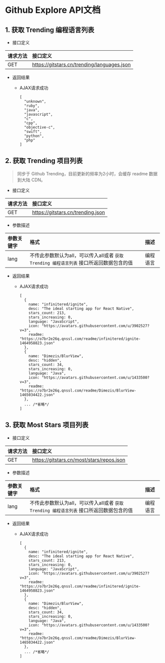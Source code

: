 # Github Explore API文档

## 1. 获取 Trending 编程语言列表

* 接口定义

| 请求方法 | 接口定义 |
| :-- | :-- |
| GET | https://gitstars.cn/trending/languages.json |

* 返回结果

    + AJAX请求成功

        ```
        [
          "unknown",
          "ruby",
          "java",
          "javascript",
          "c",
          "cpp",
          "objective-c",
          "swift",
          "python",
          "php"
        ]
        ```

## 2. 获取 Trending 项目列表

> 同步于 Github Trending，目前更新的频率为2小时，会缓存 readme 数据到大陆 CDN。

* 接口定义

| 请求方法 | 接口定义 |
| :-- | :-- |
| GET | https://gitstars.cn/trending.json |

* 参数描述

| 参数关键字 | 格式 | 描述 |
| :-- | :-- | :-- |
| lang | 不传此参数默认为all，可以传入all或者 `获取 Trending 编程语言列表` 接口所返回数据包含的值 | 编程语言 |

* 返回结果

    + AJAX请求成功

        ```
        [
          {
            name: "infinitered/ignite",
            desc: "The ideal starting app for React Native",
            stars_count: 213,
            stars_increasing: 0,
            language: "JavaScript",
            icon: "https://avatars.githubusercontent.com/u/3902527?v=3",
            readme: "https://o7br2e26q.qnssl.com/readme/infinitered/ignite-1464958823.json"
          },
          {
            name: "Dimezis/BlurView",
            desc: "hidden",
            stars_count: 34,
            stars_increasing: 0,
            language: "Java",
            icon: "https://avatars.githubusercontent.com/u/1433500?v=3",
            readme: "https://o7br2e26q.qnssl.com/readme/Dimezis/BlurView-1465034422.json"
          },
          ... /*省略*/
        ]
        ```

## 3. 获取 Most Stars 项目列表

* 接口定义

| 请求方法 | 接口定义 |
| :-- | :-- |
| GET | https://gitstars.cn/most/stars/repos.json |

* 参数描述

| 参数关键字 | 格式 | 描述 |
| :-- | :-- | :-- |
| lang | 不传此参数默认为all，可以传入all或者 `获取 Trending 编程语言列表` 接口所返回数据包含的值 | 编程语言 |

* 返回结果

    + AJAX请求成功

        ```
        [
          {
            name: "infinitered/ignite",
            desc: "The ideal starting app for React Native",
            stars_count: 213,
            stars_increasing: 0,
            language: "JavaScript",
            icon: "https://avatars.githubusercontent.com/u/3902527?v=3",
            readme: "https://o7br2e26q.qnssl.com/readme/infinitered/ignite-1464958823.json"
          },
          {
            name: "Dimezis/BlurView",
            desc: "hidden",
            stars_count: 34,
            stars_increasing: 0,
            language: "Java",
            icon: "https://avatars.githubusercontent.com/u/1433500?v=3",
            readme: "https://o7br2e26q.qnssl.com/readme/Dimezis/BlurView-1465034422.json"
          },
          ... /*省略*/
        ]
        ```